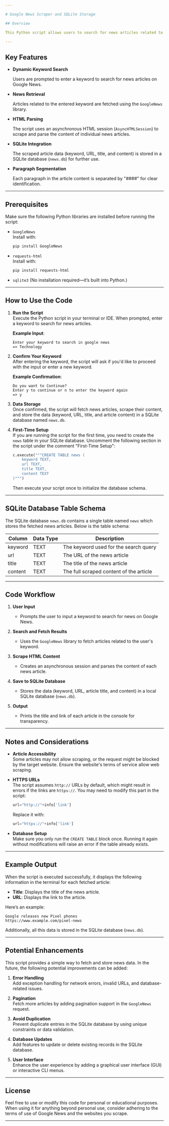 ```yaml
---

# Google News Scraper and SQLite Storage

## Overview

This Python script allows users to search for news articles related to specific keywords on Google News, process the articles, and save the content into a SQLite database. The code uses the `GoogleNews` library to fetch the news, `requests-html` for parsing the HTML content of the news websites, and `sqlite3` to store the data in a local database.

---
```


## Key Features

- **Dynamic Keyword Search**

  Users are prompted to enter a keyword to search for news articles on Google News.

- **News Retrieval**

  Articles related to the entered keyword are fetched using the `GoogleNews` library.

- **HTML Parsing**

  The script uses an asynchronous HTML session (`AsyncHTMLSession`) to scrape and parse the content of individual news articles.

- **SQLite Integration**

  The scraped article data (keyword, URL, title, and content) is stored in a SQLite database (`news.db`) for further use.

- **Paragraph Segmentation**

  Each paragraph in the article content is separated by "####" for clear identification.

---

## Prerequisites

Make sure the following Python libraries are installed before running the script:

- `GoogleNews`  
  Install with:

  ```bash
  pip install GoogleNews
  ```

- `requests-html`  
  Install with:

  ```bash
  pip install requests-html
  ```

- `sqlite3` (No installation required—it’s built into Python.)

---

## How to Use the Code

1. **Run the Script**  
   Execute the Python script in your terminal or IDE. When prompted, enter a keyword to search for news articles.

   **Example Input**:  

   ```
   Enter your keyword to search in google news  
   => Technology
   ```

2. **Confirm Your Keyword**  
   After entering the keyword, the script will ask if you'd like to proceed with the input or enter a new keyword.

   **Example Confirmation**:  

   ```
   Do you want to Continue?  
   Enter y to continue or n to enter the keyword again  
   => y
   ```

3. **Data Storage**  
   Once confirmed, the script will fetch news articles, scrape their content, and store the data (keyword, URL, title, and article content) in a SQLite database named `news.db`.

4. **First-Time Setup**  
   If you are running the script for the first time, you need to create the `news` table in your SQLite database. Uncomment the following section in the script under the comment "First-Time Setup":

   ```python
   c.execute("""CREATE TABLE news (
       keyword TEXT,
       url TEXT,
       title TEXT,
       content TEXT
   )""")
   ```

   Then execute your script once to initialize the database schema.

---

## SQLite Database Table Schema

The SQLite database `news.db` contains a single table named `news` which stores the fetched news articles. Below is the table schema:

| Column   | Data Type | Description                              |
|----------|-----------|------------------------------------------|
| keyword  | TEXT      | The keyword used for the search query    |
| url      | TEXT      | The URL of the news article              |
| title    | TEXT      | The title of the news article            |
| content  | TEXT      | The full scraped content of the article  |

---

## Code Workflow

1. **User Input**  
   - Prompts the user to input a keyword to search for news on Google News.  

2. **Search and Fetch Results**  
   - Uses the `GoogleNews` library to fetch articles related to the user's keyword.

3. **Scrape HTML Content**  
   - Creates an asynchronous session and parses the content of each news article.

4. **Save to SQLite Database**  
   - Stores the data (keyword, URL, article title, and content) in a local SQLite database (`news.db`).

5. **Output**  
   - Prints the title and link of each article in the console for transparency.

---

## Notes and Considerations

- **Article Accessibility**  
  Some articles may not allow scraping, or the request might be blocked by the target website. Ensure the website's terms of service allow web scraping.

- **HTTPS URLs**  
  The script assumes `http://` URLs by default, which might result in errors if the links are `https://`. You may need to modify this part in the script:

  ```python
  url="http://"+info['link']
  ```

  Replace it with:

  ```python
  url="https://"+info['link']
  ```

- **Database Setup**  
  Make sure you only run the `CREATE TABLE` block once. Running it again without modifications will raise an error if the table already exists.

---

## Example Output

When the script is executed successfully, it displays the following information in the terminal for each fetched article:

- **Title**: Displays the title of the news article.
- **URL**: Displays the link to the article.

Here’s an example:

```
Google releases new Pixel phones
https://www.example.com/pixel-news
```

Additionally, all this data is stored in the SQLite database (`news.db`).

---

## Potential Enhancements

This script provides a simple way to fetch and store news data. In the future, the following potential improvements can be added:

1. **Error Handling**  
   Add exception handling for network errors, invalid URLs, and database-related issues.

2. **Pagination**  
   Fetch more articles by adding pagination support in the `GoogleNews` request.

3. **Avoid Duplication**  
   Prevent duplicate entries in the SQLite database by using unique constraints or data validation.

4. **Database Updates**  
   Add features to update or delete existing records in the SQLite database.

5. **User Interface**  
   Enhance the user experience by adding a graphical user interface (GUI) or interactive CLI menus.

---

## License

Feel free to use or modify this code for personal or educational purposes. When using it for anything beyond personal use, consider adhering to the terms of use of Google News and the websites you scrape.

---
